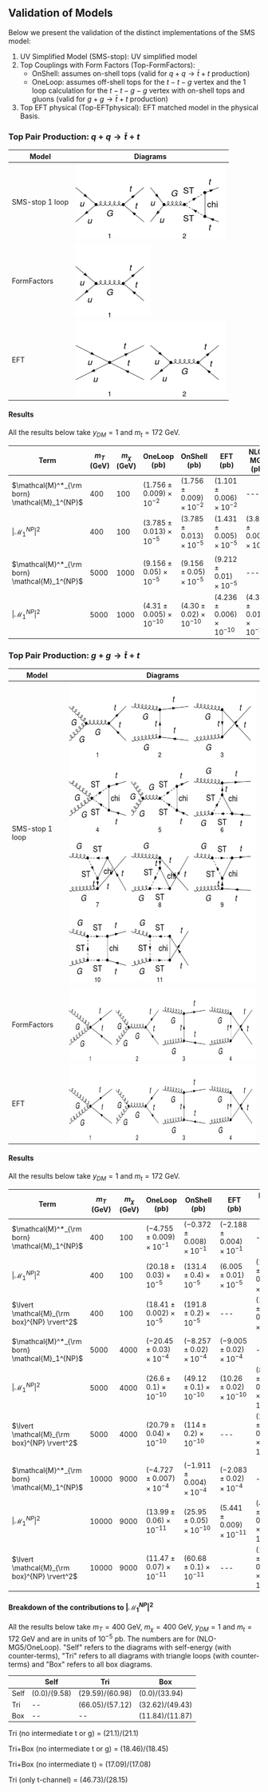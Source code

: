 ## Validation of Models


Below we present the validation of the distinct implementations of the SMS model:

 1. UV Simplified Model (SMS-stop): UV simplified model
 1. Top Couplings with Form Factors (Top-FormFactors):
    - OnShell: assumes on-shell tops (valid for $q + q \to \bar{t} + t$ production)
    - OneLoop: assumes off-shell tops for the $t-t-g$ vertex and the 1 loop calculation for the $t-t-g-g$ vertex with on-shell tops and gluons (valid for $g + g \to \bar{t} + t$ production)
  1. Top EFT physical (Top-EFTphysical): EFT matched model in the physical Basis.


### Top Pair Production: $q + q \to \bar{t} + t$


| Model     | Diagrams  |
|-----------|-----------|
| SMS-stop 1 loop | <img src="../mathematicaNBs/matching/SMS-stop-uutt-loop.png" width="300" height="150"> |
| FormFactors | <img src="../mathematicaNBs/matching/Top-FormFactors-uutt-loop.png" width="150" height="150"> |
| EFT | <img src="../mathematicaNBs/matching/Top-EFTphysical_simple-uutt-loop.png" width="300" height="150"> |

#### Results

All the results below take $y_{DM} =1$ and $m_{t} = 172$ GeV.

  | Term        | $m_{T}$ (GeV) | $m_{\chi}$ (GeV) | OneLoop (pb) | OnShell (pb) |   EFT (pb)  | NLO-MG5  (pb) |
  | ----------- | ------------- | ---------------- | ------- | ------- | ------ | --------- |
  |$\mathcal{M}^*_{\rm born} \mathcal{M}_1^{NP}$ |      400      |         100      |   $(1.756 \pm 0.009)\times10^{-2}$   |   $(1.756 \pm 0.009)\times10^{-2}$   |   $(1.101 \pm 0.006)\times10^{-2}$  | --- |
  |$\lvert \mathcal{M}_1^{NP} \rvert^2$ |     400      |         100     |   $(3.785 \pm 0.013)\times10^{-5}$   |   $(3.785 \pm 0.013)\times10^{-5}$   |   $(1.431 \pm 0.005)\times10^{-5}$  | $(3.800 \pm 0.006)\times10^{-5}$  |
  |  |  |  |  |   |   |  |
  |$\mathcal{M}^*_{\rm born} \mathcal{M}_1^{NP}$ |      5000      |         1000      |   $(9.156 \pm 0.05)\times10^{-5}$   |   $(9.156 \pm 0.05)\times10^{-5}$   |   $(9.212 \pm 0.01)\times10^{-5}$  | --- |
  |$\lvert \mathcal{M}_1^{NP} \rvert^2$ |     5000      |         1000     |   $(4.31 \pm 0.005)\times10^{-10}$   |   $(4.30 \pm 0.02)\times10^{-10}$   |   $(4.236 \pm 0.006)\times10^{-10}$  | $(4.326 \pm 0.012)\times10^{-10}$  |
  



### Top Pair Production: $g + g \to \bar{t} + t$


| Model     | Diagrams  |
|-----------|-----------|
| SMS-stop 1 loop | <img src="../mathematicaNBs/matching/SMS-stop-ggtt-loop.png" width="450" height="600"> |
| FormFactors | <img src="../mathematicaNBs/matching/Top-FormFactors-ggtt-loop.png" width="600" height="150"> |
| EFT | <img src="../mathematicaNBs/matching/Top-EFTphysical_simple-ggtt-loop.png" width="600" height="150"> |

#### Results

  All the results below take $y_{DM} =1$ and $m_{t} = 172$ GeV.

  | Term        | $m_{T}$ (GeV) | $m_{\chi}$ (GeV) | OneLoop (pb) | OnShell (pb) |   EFT (pb)  | NLO-MG5  (pb) |
  | ----------- | ------------- | ---------------- | ------- | ------- | ------ | --------- |
  |$\mathcal{M}^*_{\rm born} \mathcal{M}_1^{NP}$ |      400      |         100      |  $(-4.755 \pm 0.009)\times10^{-1}$   |   $(-0.372 \pm 0.008)\times10^{-1}$    |  $(-2.188 \pm 0.004)\times10^{-1}$   | --- |
  |$\lvert \mathcal{M}_1^{NP} \rvert^2$ |     400      |         100     |  $(20.18 \pm 0.03)\times10^{-5}$    |   $(131.4 \pm 0.4)\times10^{-5}$   |  $(6.005 \pm 0.01)\times10^{-5}$   | $(11.94 \pm 0.02)\times10^{-5}$  |
  |$\lvert \mathcal{M}_{\rm box}^{NP} \rvert^2$ |     400      |         100     |  $(18.41 \pm 0.002)\times10^{-5}$    |   $( 191.8 \pm 0.2)\times10^{-5}$   |  ---   | $(18.46 \pm 0.05)\times10^{-5}$  |
  |  |  |  |  |   |   |  |
  |$\mathcal{M}^*_{\rm born} \mathcal{M}_1^{NP}$ |      5000      |         4000      |  $(-20.45 \pm 0.03)\times10^{-4}$    | $(-8.257 \pm 0.02)\times10^{-4}$     |  $(-9.005 \pm 0.02)\times10^{-4}$   | --- |
  |$\lvert \mathcal{M}_1^{NP} \rvert^2$ |     5000      |         4000     |  $(26.6 \pm 0.1)\times10^{-10}$    |   $(49.12 \pm 0.1)\times10^{-10}$   | $(10.26 \pm 0.02)\times10^{-10}$  |  $(8.593 \pm 0.01)\times10^{-10}$  |
  |$\lvert \mathcal{M}_{\rm box}^{NP} \rvert^2$ |     5000      |         4000     |  $(20.79 \pm 0.04)\times10^{-10}$    |   $( 114 \pm 0.2 )\times10^{-10}$   |  ---   | $(20.83 \pm 0.03)\times10^{-10}$  |
  |  |  |  |  |   |   |  |
  |$\mathcal{M}^*_{\rm born} \mathcal{M}_1^{NP}$ |      10000      |         9000      |  $(-4.727 \pm 0.007)\times10^{-4}$    | $(-1.911 \pm 0.004)\times10^{-4}$     |  $(-2.083 \pm 0.02)\times10^{-4}$   | --- |
  |$\lvert \mathcal{M}_1^{NP} \rvert^2$ |     10000      |         9000     |  $(  13.99 \pm 0.06 )\times10^{-11}$    |   $(25.95 \pm 0.05)\times10^{-10}$   | $(5.441 \pm 0.009)\times10^{-11}$  |  $(4.533 \pm 0.03)\times10^{-11}$  |
  |$\lvert \mathcal{M}_{\rm box}^{NP} \rvert^2$ |     10000      |         9000     |  $( 11.47 \pm 0.07 )\times10^{-11}$    |   $( 60.68 \pm 0.1 )\times10^{-11}$   |  ---   | $(11.48 \pm 0.02)\times10^{-11}$  |

#### Breakdown of the contributions to $\lvert \mathcal{M}_{1}^{NP} \rvert^2$
  

All the results below take $m_{T} = 400$ GeV, $m_{\chi} = 400$ GeV,  $y_{DM} =1$ and $m_{t} = 172$ GeV and are in units of $10^{-5}$ pb. The numbers are for (NLO-MG5/OneLoop). "Self" refers to the diagrams with self-energy (with counter-terms), "Tri" refers to all diagrams with triangle loops (with counter-terms) and "Box" refers to all box diagrams.

  |        |  Self              | Tri                 | Box                 |
  | ------ | ----------         | ----------          | ----------          |   
  | Self   | $(0.0)$/$(9.58)$   | $(29.59)$/$(60.98)$ | $(0.0)$/$(33.94)$   |
  | Tri    | --                 | $(66.05)$/$(57.12)$ | $(32.62)$/$(49.43)$ |
  | Box    | --                 | --                  | $(11.84)$/$(11.87)$ |

  Tri (no intermediate t or g) = $(21.1)/(21.1)$

  Tri+Box (no intermediate t or g) = $(18.46)/(18.45)$

  Tri+Box (no intermediate t) = $(17.09)/(17.08)$

  Tri (only t-channel) =  $(46.73)/(28.15)$